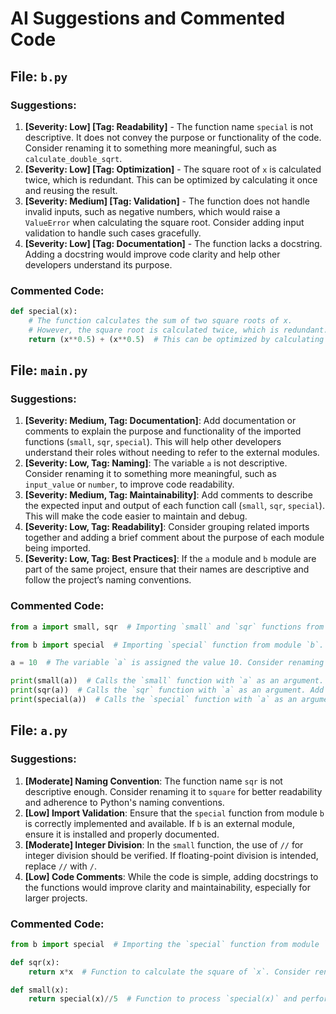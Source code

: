 # AI Suggestions and Commented Code

## File: `b.py`

### Suggestions:
1. **[Severity: Low] [Tag: Readability]** - The function name `special` is not descriptive. It does not convey the purpose or functionality of the code. Consider renaming it to something more meaningful, such as `calculate_double_sqrt`.
2. **[Severity: Low] [Tag: Optimization]** - The square root of `x` is calculated twice, which is redundant. This can be optimized by calculating it once and reusing the result.
3. **[Severity: Medium] [Tag: Validation]** - The function does not handle invalid inputs, such as negative numbers, which would raise a `ValueError` when calculating the square root. Consider adding input validation to handle such cases gracefully.
4. **[Severity: Low] [Tag: Documentation]** - The function lacks a docstring. Adding a docstring would improve code clarity and help other developers understand its purpose.

### Commented Code:
```python
def special(x):   
    # The function calculates the sum of two square roots of x.
    # However, the square root is calculated twice, which is redundant.
    return (x**0.5) + (x**0.5)  # This can be optimized by calculating the square root once and reusing it.
```


## File: `main.py`

### Suggestions:
1. **[Severity: Medium, Tag: Documentation]**: Add documentation or comments to explain the purpose and functionality of the imported functions (`small`, `sqr`, `special`). This will help other developers understand their roles without needing to refer to the external modules.
2. **[Severity: Low, Tag: Naming]**: The variable `a` is not descriptive. Consider renaming it to something more meaningful, such as `input_value` or `number`, to improve code readability.
3. **[Severity: Medium, Tag: Maintainability]**: Add comments to describe the expected input and output of each function call (`small`, `sqr`, `special`). This will make the code easier to maintain and debug.
4. **[Severity: Low, Tag: Readability]**: Consider grouping related imports together and adding a brief comment about the purpose of each module being imported.
5. **[Severity: Low, Tag: Best Practices]**: If the `a` module and `b` module are part of the same project, ensure that their names are descriptive and follow the project’s naming conventions.

### Commented Code:
```python
from a import small, sqr  # Importing `small` and `sqr` functions from module `a`. These functions should be documented to explain their purpose (e.g., are they mathematical operations, transformations, or something else?).

from b import special  # Importing `special` function from module `b`. Add documentation to clarify its functionality (e.g., is it a special calculation, transformation, or something else?).

a = 10  # The variable `a` is assigned the value 10. Consider renaming it to something more descriptive, such as `input_value` or `number`, to improve readability.

print(small(a))  # Calls the `small` function with `a` as an argument. Add comments to explain what this function does, its purpose, and the expected input/output.
print(sqr(a))  # Calls the `sqr` function with `a` as an argument. Add comments to explain what this function does, its purpose, and the expected input/output.
print(special(a))  # Calls the `special` function with `a` as an argument. Add comments to explain what this function does, its purpose, and the expected input/output.
```


## File: `a.py`

### Suggestions:
1. **[Moderate] Naming Convention**: The function name `sqr` is not descriptive enough. Consider renaming it to `square` for better readability and adherence to Python's naming conventions.
2. **[Low] Import Validation**: Ensure that the `special` function from module `b` is correctly implemented and available. If `b` is an external module, ensure it is installed and properly documented.
3. **[Moderate] Integer Division**: In the `small` function, the use of `//` for integer division should be verified. If floating-point division is intended, replace `//` with `/`.
4. **[Low] Code Comments**: While the code is simple, adding docstrings to the functions would improve clarity and maintainability, especially for larger projects.

### Commented Code:
```python
from b import special  # Importing the `special` function from module `b`. Ensure `b` is available and correctly implemented.

def sqr(x):  
    return x*x  # Function to calculate the square of `x`. Consider renaming to `square` for clarity and better readability.

def small(x):  
    return special(x)//5  # Function to process `special(x)` and perform integer division by 5. Verify if integer division (`//`) is intended or if floating-point division (`/`) is more appropriate.
```


